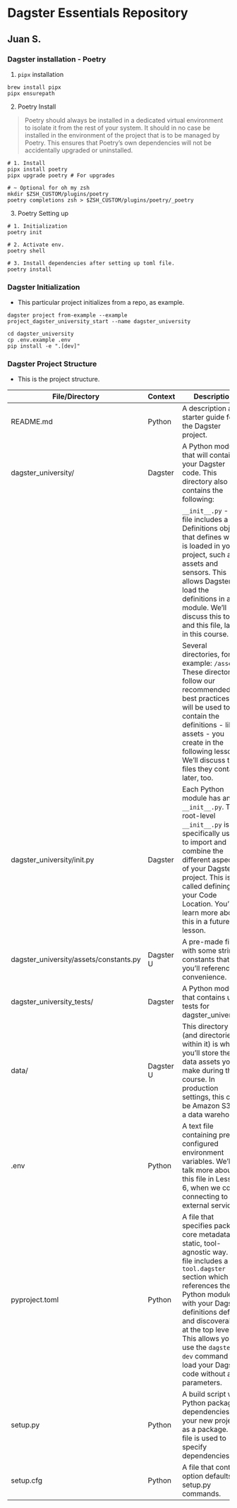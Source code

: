 # Dagster Essentials Repository
## Juan S.

### Dagster installation - Poetry
1. `pipx` installation
```shell
brew install pipx
pipx ensurepath
```

2. Poetry Install
> Poetry should always be installed in a dedicated virtual environment to isolate it from the rest of your system. It should in no case be installed in the environment of the project that is to be managed by Poetry. This ensures that Poetry’s own dependencies will not be accidentally upgraded or uninstalled. 

```shell
# 1. Install
pipx install poetry
pipx upgrade poetry # For upgrades

# ~ Optional for oh my zsh
mkdir $ZSH_CUSTOM/plugins/poetry
poetry completions zsh > $ZSH_CUSTOM/plugins/poetry/_poetry
```

3. Poetry Setting up
```shell
# 1. Initialization
poetry init

# 2. Activate env. 
poetry shell

# 3. Install dependencies after setting up toml file.
poetry install
```


### Dagster Initialization
- This particular project initializes from a repo, as example.
```shell
dagster project from-example --example project_dagster_university_start --name dagster_university
```

```shell
cd dagster_university
cp .env.example .env
pip install -e ".[dev]"
```

### Dagster Project Structure
- This is the project structure.

| File/Directory                        | Context    | Description                                                                                                                                                                                                                                                                                       |
|---------------------------------------|------------|---------------------------------------------------------------------------------------------------------------------------------------------------------------------------------------------------------------------------------------------------------------------------------------------------|
| README.md                             | Python     | A description and starter guide for the Dagster project.                                                                                                                                                                                                                                          |
| dagster_university/                   | Dagster    | A Python module that will contain your Dagster code. This directory also contains the following:                                                                                                                                                                                                  |
|                                       |            | `__init__.py` - This file includes a Definitions object that defines what is loaded in your project, such as assets and sensors. This allows Dagster to load the definitions in a module. We’ll discuss this topic, and this file, later in this course.                                           |
|                                       |            | Several directories, for example: `/assets`. These directories follow our recommended best practices and will be used to contain the definitions - like assets - you create in the following lessons. We’ll discuss the files they contain later, too.                                              |
| dagster_university/init.py            | Dagster    | Each Python module has an `__init__.py`. This root-level `__init__.py` is specifically used to import and combine the different aspects of your Dagster project. This is called defining your Code Location. You’ll learn more about this in a future lesson.                                        |
| dagster_university/assets/constants.py| Dagster U  | A pre-made file with some string constants that you’ll reference for convenience.                                                                                                                                                                                                                 |
| dagster_university_tests/             | Dagster    | A Python module that contains unit tests for dagster_university.                                                                                                                                                                                                                                  |
| data/                                 | Dagster U  | This directory (and directories within it) is where you’ll store the data assets you’ll make during this course. In production settings, this could be Amazon S3 or a data warehouse.                                                                                                             |
| .env                                  | Python     | A text file containing pre-configured environment variables. We’ll talk more about this file in Lesson 6, when we cover connecting to external services.                                                                                                                                           |
| pyproject.toml                        | Python     | A file that specifies package core metadata in a static, tool-agnostic way. This file includes a `tool.dagster` section which references the Python module with your Dagster definitions defined and discoverable at the top level. This allows you to use the `dagster dev` command to load your Dagster code without any parameters. |
| setup.py                              | Python     | A build script with Python package dependencies for your new project as a package. This file is used to specify dependencies.                                                                                                                                                                      |
| setup.cfg                             | Python     | A file that contains option defaults for setup.py commands.                                                                                                                                                                                                                                       |
